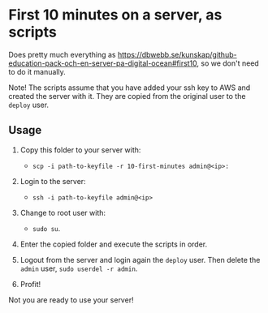 
First 10 minutes on a server, as scripts
==========================================

Does pretty much everything as https://dbwebb.se/kunskap/github-education-pack-och-en-server-pa-digital-ocean#first10, so we don't need to do it manually.

Note! The scripts assume that you have added your ssh key to AWS and created the server with it. They are copied from the original user to the `deploy` user.



## Usage

1. Copy this folder to your server with:
    - `scp -i path-to-keyfile -r 10-first-minutes admin@<ip>:`

3. Login to the server:
    - `ssh -i path-to-keyfile admin@<ip>`

4. Change to root user with:
    - `sudo su`.

5. Enter the copied folder and execute the scripts in order.

6. Logout from the server and login again the `deploy` user. Then delete the `admin` user, `sudo userdel -r admin`.

7.  Profit!

Not you are ready to use your server!

